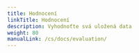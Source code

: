 ```yaml
---
title: Hodnocení
linkTitle: Hodnocení
description: Vyhodnoťte svá uložená data
weight: 80
manualLink: /cs/docs/evaluation/
---
```

<script>
  window.location.href = "/cs/docs/evaluation/";
</script>

